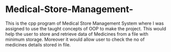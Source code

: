 # Medical-Store-Management-
This is the cpp program of Medical Store Management System where I was assigned to use the taught concepts of OOP to make the project. This would help the user to store and retrieve data of Medicines from a file with minimum storage. Moreover it would allow user to check the no of medicines details stored in file.
